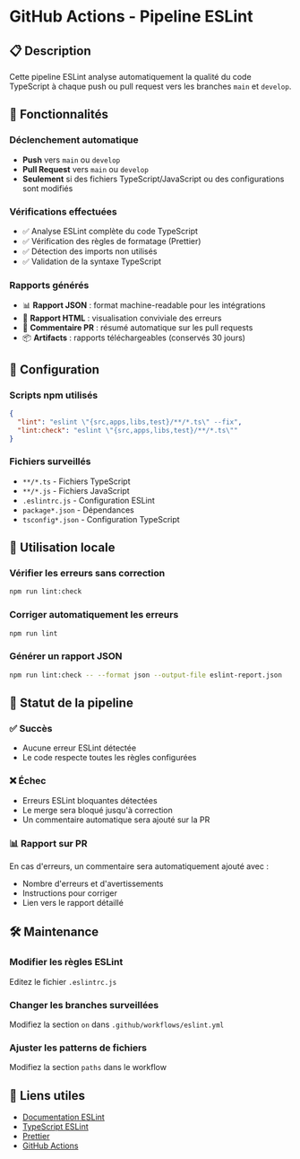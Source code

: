# GitHub Actions - Pipeline ESLint

## 📋 Description

Cette pipeline ESLint analyse automatiquement la qualité du code TypeScript à chaque push ou pull request vers les branches `main` et `develop`.

## 🚀 Fonctionnalités

### Déclenchement automatique
- **Push** vers `main` ou `develop`
- **Pull Request** vers `main` ou `develop`
- **Seulement** si des fichiers TypeScript/JavaScript ou des configurations sont modifiés

### Vérifications effectuées
- ✅ Analyse ESLint complète du code TypeScript
- ✅ Vérification des règles de formatage (Prettier)
- ✅ Détection des imports non utilisés
- ✅ Validation de la syntaxe TypeScript

### Rapports générés
- 📊 **Rapport JSON** : format machine-readable pour les intégrations
- 📄 **Rapport HTML** : visualisation conviviale des erreurs
- 💬 **Commentaire PR** : résumé automatique sur les pull requests
- 📦 **Artifacts** : rapports téléchargeables (conservés 30 jours)

## 🔧 Configuration

### Scripts npm utilisés
```json
{
  "lint": "eslint \"{src,apps,libs,test}/**/*.ts\" --fix",
  "lint:check": "eslint \"{src,apps,libs,test}/**/*.ts\""
}
```

### Fichiers surveillés
- `**/*.ts` - Fichiers TypeScript
- `**/*.js` - Fichiers JavaScript  
- `.eslintrc.js` - Configuration ESLint
- `package*.json` - Dépendances
- `tsconfig*.json` - Configuration TypeScript

## 📝 Utilisation locale

### Vérifier les erreurs sans correction
```bash
npm run lint:check
```

### Corriger automatiquement les erreurs
```bash
npm run lint
```

### Générer un rapport JSON
```bash
npm run lint:check -- --format json --output-file eslint-report.json
```

## 🎯 Statut de la pipeline

### ✅ Succès
- Aucune erreur ESLint détectée
- Le code respecte toutes les règles configurées

### ❌ Échec  
- Erreurs ESLint bloquantes détectées
- Le merge sera bloqué jusqu'à correction
- Un commentaire automatique sera ajouté sur la PR

### 📊 Rapport sur PR
En cas d'erreurs, un commentaire sera automatiquement ajouté avec :
- Nombre d'erreurs et d'avertissements
- Instructions pour corriger
- Lien vers le rapport détaillé

## 🛠️ Maintenance

### Modifier les règles ESLint
Editez le fichier `.eslintrc.js`

### Changer les branches surveillées
Modifiez la section `on` dans `.github/workflows/eslint.yml`

### Ajuster les patterns de fichiers
Modifiez la section `paths` dans le workflow

## 🔗 Liens utiles
- [Documentation ESLint](https://eslint.org/docs/)
- [TypeScript ESLint](https://typescript-eslint.io/)
- [Prettier](https://prettier.io/)
- [GitHub Actions](https://docs.github.com/en/actions)

